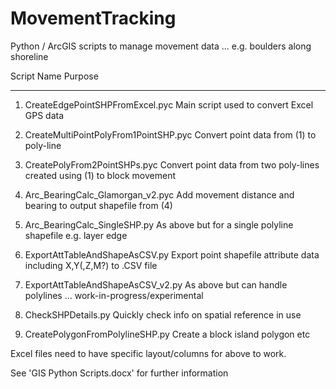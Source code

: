 # MovementTracking
Python / ArcGIS scripts to manage movement data ... e.g. boulders along shoreline

Script Name                             Purpose
-----------                             -------
1) CreateEdgePointSHPFromExcel.pyc         Main script used to convert Excel GPS data

2) CreateMultiPointPolyFrom1PointSHP.pyc   Convert point data from (1) to poly-line

3) CreatePolyFrom2PointSHPs.pyc            Convert point data from two  poly-lines created using (1) to block movement

4) Arc_BearingCalc_Glamorgan_v2.pyc        Add movement distance and bearing to output shapefile from (4)

5) Arc_BearingCalc_SingleSHP.py            As above but for a single polyline shapefile e.g. layer edge

6) ExportAttTableAndShapeAsCSV.py          Export point shapefile attribute data including X,Y(,Z,M?) to .CSV file

7) ExportAttTableAndShapeAsCSV_v2.py       As above but can handle polylines … work-in-progress/experimental

8) CheckSHPDetails.py                      Quickly check info on spatial reference in use

9) CreatePolygonFromPolylineSHP.py         Create a block island polygon etc


Excel files need to have specific layout/columns for above to work.

See 'GIS Python Scripts.docx' for further information
